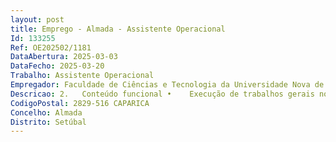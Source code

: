 ```yaml
--- 
layout: post
title: Emprego - Almada - Assistente Operacional
Id: 133255
Ref: OE202502/1181
DataAbertura: 2025-03-03
DataFecho: 2025-03-20
Trabalho: Assistente Operacional
Empregador: Faculdade de Ciências e Tecnologia da Universidade Nova de Lisboa -  NOVA School of Science and Tech
Descricao: 2.	Conteúdo funcional •	Execução de trabalhos gerais no âmbito da construção civil, com maior preponderância na vertente da pintura •	Execução de trabalhos de polivalência técnica •	Execução de tarefas relacionadas com a conservação e manutenção preventiva e corretiva de edifícios.•	Exercer as demais funções, procedimentos, tarefas ou atribuições que lhe são cometidas por lei, deliberação, despacho ou determinação superior.
CodigoPostal: 2829-516 CAPARICA
Concelho: Almada
Distrito: Setúbal
--- 
```

